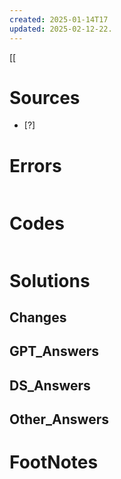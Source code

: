 ```yaml
---
created: 2025-01-14T17
updated: 2025-02-12-22.
---
```

[[


# Sources

- [?] 


# Errors
```bash

```

# Codes

```python

```


# Solutions

## Changes

## GPT_Answers


## DS_Answers


## Other_Answers



# FootNotes
